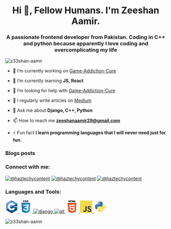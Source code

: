 <h1 align="center">Hi 👋, Fellow Humans. I'm Zeeshan Aamir.</h1>
<h3 align="center">A passionate frontend developer from Pakistan. Coding in C++ and python because apparently I love coding and overcomplicating my life</h3>

<p align="left"> <img src="https://komarev.com/ghpvc/?username=z33shan-aamir&label=Profile%20views&color=0e75b6&style=flat" alt="z33shan-aamir" /> </p>

- 🔭 I’m currently working on [Game-Addiction-Cure](https://github.com/Z33shan-Aamir/Game-Addiction-Cure)

- 🌱 I’m currently learning **JS, React**

- 🤝 I’m looking for help with [Game-Addiction-Cure](https://github.com/Z33shan-Aamir/Game-Addiction-Cure)

- 📝 I regularly write articles on [Medium](https://medium.com/@haztechycontent)

- 💬 Ask me about **Django, C++, Python**

- 📫 How to reach me **zeeshanaamir29@gmail.com**

- ⚡ Fun fact **I learn programming languages that I will never need just for fun.**

### Blogs posts
<!-- BLOG-POST-LIST:START -->
<!-- BLOG-POST-LIST:END -->

<h3 align="left">Connect with me:</h3>
<p align="left">
<a href="https://dev.to/@haztechycontent" target="blank"><img align="center" src="https://raw.githubusercontent.com/rahuldkjain/github-profile-readme-generator/master/src/images/icons/Social/devto.svg" alt="@haztechycontent" height="30" width="40" /></a>
<a href="https://instagram.com/@haztechycontent" target="blank"><img align="center" src="https://raw.githubusercontent.com/rahuldkjain/github-profile-readme-generator/master/src/images/icons/Social/instagram.svg" alt="@haztechycontent" height="30" width="40" /></a>
<a href="https://medium.com/@haztechycontent" target="blank"><img align="center" src="https://raw.githubusercontent.com/rahuldkjain/github-profile-readme-generator/master/src/images/icons/Social/medium.svg" alt="@haztechycontent" height="30" width="40" /></a>
</p>

<h3 align="left">Languages and Tools:</h3>
<p align="left"> <a href="https://www.w3schools.com/cpp/" target="_blank" rel="noreferrer"> <img src="https://raw.githubusercontent.com/devicons/devicon/master/icons/cplusplus/cplusplus-original.svg" alt="cplusplus" width="40" height="40"/> </a> <a href="https://www.w3schools.com/css/" target="_blank" rel="noreferrer"> <img src="https://raw.githubusercontent.com/devicons/devicon/master/icons/css3/css3-original-wordmark.svg" alt="css3" width="40" height="40"/> </a> <a href="https://www.djangoproject.com/" target="_blank" rel="noreferrer"> <img src="https://cdn.worldvectorlogo.com/logos/django.svg" alt="django" width="40" height="40"/> </a> <a href="https://git-scm.com/" target="_blank" rel="noreferrer"> <img src="https://www.vectorlogo.zone/logos/git-scm/git-scm-icon.svg" alt="git" width="40" height="40"/> </a> <a href="https://www.w3.org/html/" target="_blank" rel="noreferrer"> <img src="https://raw.githubusercontent.com/devicons/devicon/master/icons/html5/html5-original-wordmark.svg" alt="html5" width="40" height="40"/> </a> <a href="https://developer.mozilla.org/en-US/docs/Web/JavaScript" target="_blank" rel="noreferrer"> <img src="https://raw.githubusercontent.com/devicons/devicon/master/icons/javascript/javascript-original.svg" alt="javascript" width="40" height="40"/> </a> <a href="https://www.python.org" target="_blank" rel="noreferrer"> <img src="https://raw.githubusercontent.com/devicons/devicon/master/icons/python/python-original.svg" alt="python" width="40" height="40"/> </a> </p>

<p><img align="center" src="https://github-readme-stats.vercel.app/api/top-langs?username=z33shan-aamir&show_icons=true&locale=en&layout=compact" alt="z33shan-aamir" /></p>
